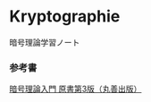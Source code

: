 # Kryptographie
暗号理論学習ノート

### 参考書
[暗号理論入門 原書第3版（丸善出版）](https://www.maruzen-publishing.co.jp/item/?book_no=294238)
